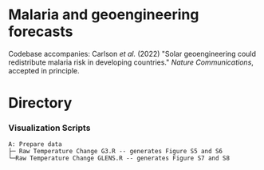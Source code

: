 # Malaria and geoengineering forecasts
Codebase accompanies: Carlson _et al._ (2022) "Solar geoengineering could redistribute malaria risk in developing countries." _Nature Communications_, accepted in principle.

# Directory

### Visualization Scripts

```
A: Prepare data
├─ Raw Temperature Change G3.R -- generates Figure S5 and S6
└─Raw Temperature Change GLENS.R -- generates Figure S7 and S8

